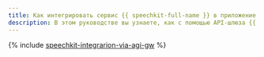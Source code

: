 ```yaml
---
title: Как интегрировать сервис {{ speechkit-full-name }} в приложение с помощью {{ api-gw-full-name }}
description: В этом руководстве вы узнаете, как с помощью API-шлюза {{ api-gw-full-name }} интегрировать в ваше приложение синтез речи {{ speechkit-full-name }}.
---
```


{% include [speechkit-integrarion-via-agi-gw](../../_tutorials/serverless/speechkit-integrarion-via-agi-gw.md) %}